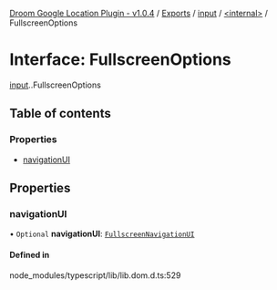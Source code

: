 [Droom Google Location Plugin - v1.0.4](../README.md) / [Exports](../modules.md) / [input](../modules/input.md) / [<internal\>](../modules/input._internal_.md) / FullscreenOptions

# Interface: FullscreenOptions

[input](../modules/input.md).[<internal>](../modules/input._internal_.md).FullscreenOptions

## Table of contents

### Properties

- [navigationUI](input._internal_.FullscreenOptions.md#navigationui)

## Properties

### navigationUI

• `Optional` **navigationUI**: [`FullscreenNavigationUI`](../modules/input._internal_.md#fullscreennavigationui)

#### Defined in

node_modules/typescript/lib/lib.dom.d.ts:529
